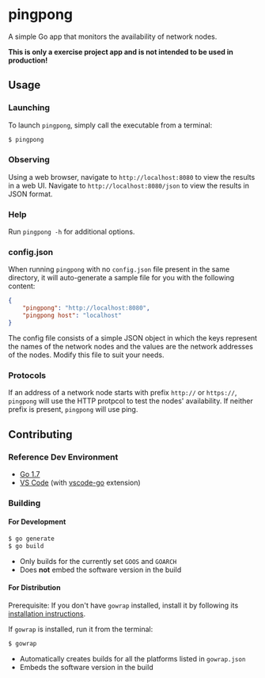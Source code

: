 # pingpong

A simple Go app that monitors the availability of network nodes.

**This is only a exercise project app and is not intended to be used in production!**

## Usage

### Launching
To launch `pingpong`, simply call the executable from a terminal:
```bash
$ pingpong
```

### Observing
Using a web browser, navigate to `http://localhost:8080` to view the results in a web UI. Navigate to `http://localhost:8080/json` to view the results
in JSON format.

### Help
Run `pingpong -h` for additional options.

### config.json
When running `pingpong` with no `config.json` file present in the same directory, it will auto-generate a sample file for you with the following content:

```json
{
    "pingpong": "http://localhost:8080",
    "pingpong host": "localhost"
}
```
The config file consists of a simple JSON object in which the keys represent the names of the network nodes and the values are the network addresses of the nodes. Modify this file to suit your needs.

### Protocols
If an address of a network node starts with prefix `http://` or `https://`, `pingpong` will use the HTTP protpcol to test the nodes' availability. If neither prefix is present, `pingpong` will use ping.

## Contributing
### Reference Dev Environment
* [Go 1.7](https://golang.org/)
* [VS Code](http://code.visualstudio.com/) (with [vscode-go](https://github.com/Microsoft/vscode-go) extension)

### Building


#### For Development
```bash
$ go generate
$ go build
```
* Only builds for the currently set `GOOS` and `GOARCH`
* Does **not** embed the software version in the build


#### For Distribution
Prerequisite: If you don't have `gowrap` installed, install it by following its [installation instructions](https://github.com/samherrmann/gowrap#installation).

If `gowrap` is installed, run it from the terminal:
```bash
$ gowrap
```
* Automatically creates builds for all the platforms listed in `gowrap.json`
* Embeds the software version in the build